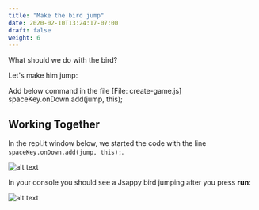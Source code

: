 ```yaml
---
title: "Make the bird jump"
date: 2020-02-10T13:24:17-07:00
draft: false
weight: 6
---
```


What should we do with the bird?

Let's make him jump:

Add below command in the file [File: create-game.js]
     spaceKey.onDown.add(jump, this);


## Working Together

In the repl.it window below, we started the code with the line `spaceKey.onDown.add(jump, this);`.

![alt text](../img/jump.png "image to add jump down")

In your console you should see a Jsappy bird jumping after you press **run**:

![alt text](../img/jump_output.png "Image of jumping bird")

